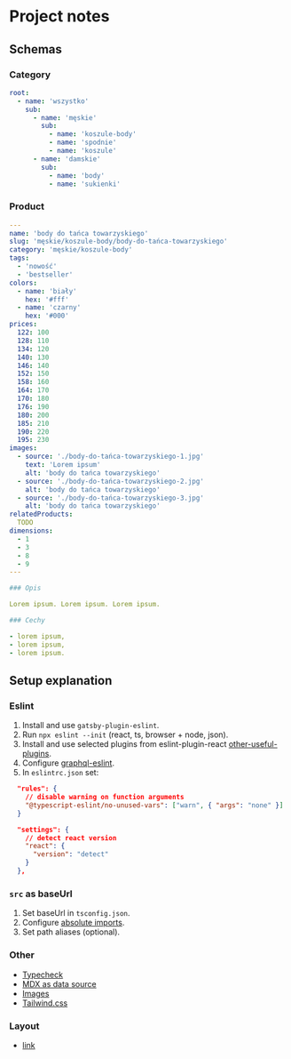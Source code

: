 # Project notes

## Schemas

### Category

```yaml
root:
  - name: 'wszystko'
    sub:
      - name: 'męskie'
        sub:
          - name: 'koszule-body'
          - name: 'spodnie'
          - name: 'koszule'
      - name: 'damskie'
        sub:
          - name: 'body'
          - name: 'sukienki'
```

### Product

```yaml
---
name: 'body do tańca towarzyskiego'
slug: 'męskie/koszule-body/body-do-tańca-towarzyskiego'
category: 'męskie/koszule-body'
tags:
  - 'nowość'
  - 'bestseller'
colors:
  - name: 'biały'
    hex: '#fff'
  - name: 'czarny'
    hex: '#000'
prices:
  122: 100
  128: 110
  134: 120
  140: 130
  146: 140
  152: 150
  158: 160
  164: 170
  170: 180
  176: 190
  180: 200
  185: 210
  190: 220
  195: 230
images:
  - source: './body-do-tańca-towarzyskiego-1.jpg'
    text: 'Lorem ipsum'
    alt: 'body do tańca towarzyskiego'
  - source: './body-do-tańca-towarzyskiego-2.jpg'
    alt: 'body do tańca towarzyskiego'
  - source: './body-do-tańca-towarzyskiego-3.jpg'
    alt: 'body do tańca towarzyskiego'
relatedProducts:
  TODO
dimensions:
  - 1
  - 3
  - 8
  - 9
---

### Opis

Lorem ipsum. Lorem ipsum. Lorem ipsum.

### Cechy

- lorem ipsum,
- lorem ipsum,
- lorem ipsum.
```

## Setup explanation

### Eslint

1. Install and use `gatsby-plugin-eslint`.
1. Run `npx eslint --init` (react, ts, browser + node, json).
1. Install and use selected plugins from eslint-plugin-react [other-useful-plugins](https://www.npmjs.com/package/eslint-plugin-react#other-useful-plugins).
1. Configure [graphql-eslint](https://www.gatsbyjs.com/docs/how-to/local-development/graphql-typegen/#graphql-eslint).
1. In `eslintrc.json` set:

```json
  "rules": {
    // disable warning on function arguments
    "@typescript-eslint/no-unused-vars": ["warn", { "args": "none" }]
  }

  "settings": {
    // detect react version
    "react": {
      "version": "detect"
    }
  },
```

### `src` as baseUrl

1. Set baseUrl in `tsconfig.json`.
1. Configure [absolute imports](https://www.gatsbyjs.com/docs/how-to/custom-configuration/add-custom-webpack-config/#absolute-imports).
1. Set path aliases (optional).

### Other

- [Typecheck](https://www.gatsbyjs.com/plugins/gatsby-plugin-ts-checker/?=ts%20checker)
- [MDX as data source](https://www.gatsbyjs.com/plugins/gatsby-plugin-mdx/?=gatsby-plugin-mdx)
- [Images](https://www.gatsbyjs.com/plugins/gatsby-plugin-image/?=gatsby%20image)
- [Tailwind.css](https://tailwindcss.com/docs/guides/gatsby)

### Layout

- [link](https://www.gatsbyjs.com/docs/how-to/routing/layout-components/#how-to-prevent-layout-components-from-unmounting)
